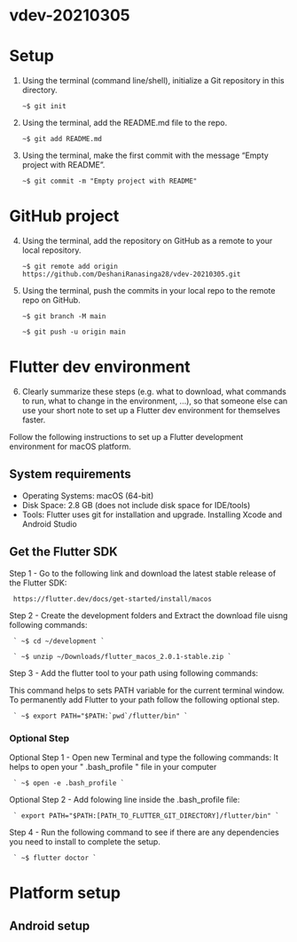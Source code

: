 # vdev-20210305

# Setup

 1. Using the terminal (command line/shell), initialize a Git repository in this directory.

     ` ~$ git init `
 
 2. Using the terminal, add the README.md file to the repo.

     ` ~$ git add README.md `
     
 3. Using the terminal, make the first commit with the message “Empty project with README”.

     ` ~$ git commit -m "Empty project with README" `
     
     

# GitHub project
     
 4. Using the terminal, add the repository on GitHub as a remote to your local repository.

     ` ~$ git remote add origin https://github.com/DeshaniRanasinga28/vdev-20210305.git `
      
 5. Using the terminal, push the commits in your local repo to the remote repo on GitHub.
 
     ` ~$ git branch -M main `

     ` ~$ git push -u origin main `
   
   
   
# Flutter dev environment

 6. Clearly summarize these steps (e.g. what to download, what commands to run, what to change in the environment, ...), so that someone else can use your short     note to set up a Flutter dev environment for themselves faster.


Follow the following instructions to set up a Flutter development environment for macOS platform.

## System requirements
 - Operating Systems: macOS (64-bit)
 - Disk Space: 2.8 GB (does not include disk space for IDE/tools)
 - Tools: Flutter uses git for installation and upgrade. Installing Xcode and Android Studio

## Get the Flutter SDK
Step 1 - Go to the following link and download the latest stable release of the Flutter SDK:

     https://flutter.dev/docs/get-started/install/macos
     
Step 2 - Create the development folders and Extract the download file uisng following commands:

     ` ~$ cd ~/development `
     
     ` ~$ unzip ~/Downloads/flutter_macos_2.0.1-stable.zip `
     
Step 3 - Add the flutter tool to your path using following commands:

This command helps to sets PATH variable for the current terminal window. To permanently add Flutter to your path follow the following optional step. 

     ` ~$ export PATH="$PATH:`pwd`/flutter/bin" `
     
### Optional Step

Optional Step 1 - Open new Terminal and type the following commands:
It helps to open your " .bash_profile " file in your computer

     ` ~$ open -e .bash_profile `
     
Optional Step 2 - Add folowing line inside the .bash_profile file:

     ` export PATH="$PATH:[PATH_TO_FLUTTER_GIT_DIRECTORY]/flutter/bin" `
     
     
     
     
Step 4 - Run the following command to see if there are any dependencies you need to install to complete the setup.

     ` ~$ flutter doctor `
     
     
# Platform setup

## Android setup
     
     

     

     


     
     
  
     
     
